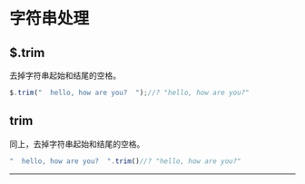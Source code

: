 # 字符串处理

## $.trim

去掉字符串起始和结尾的空格。

```js
$.trim("  hello, how are you?  ");//? "hello, how are you?" 
```

## trim

同上，去掉字符串起始和结尾的空格。

```js
"  hello, how are you?  ".trim()//? "hello, how are you?" 
```

* * *